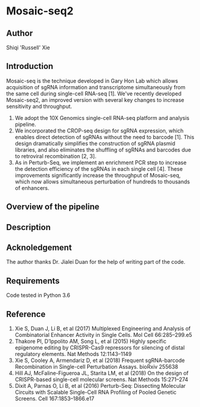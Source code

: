 # Mosaic-seq2

## Author
Shiqi 'Russell' Xie

## Introduction
Mosaic-seq is the technique developed in Gary Hon Lab which allows acquisition of sgRNA information and transcriptome simultaneously from the same cell during single-cell RNA-seq [1]. We've recently developed Mosaic-seq2, an improved version with several key changes to increase sensitivity and throughput.
1. We adopt the 10X Genomics single-cell RNA-seq platform and analysis pipeline.
2. We incorporated the CROP-seq design for sgRNA expression, which enables direct detection of sgRNAs without the need to barcode [1]. This design dramatically simplifies the construction of sgRNA plasmid libraries, and also eliminates the shuffling of sgRNAs and barcodes due to retroviral recombination [2, 3]. 
3. As in Perturb-Seq, we implement an enrichment PCR step to increase the detection efficiency of the sgRNAs in each single cell [4]. These improvements significantly increase the throughput of Mosaic-seq, which now allows simultaneous perturbation of hundreds to thousands of enhancers.

## Overview of the pipeline

## Description

## Acknoledgement
The author thanks Dr. Jialei Duan for the help of writing part of the code.

## Requirements
Code tested in Python 3.6

## Reference
1. 	Xie S, Duan J, Li B, et al (2017) Multiplexed Engineering and Analysis of Combinatorial Enhancer Activity in Single Cells. Mol Cell 66:285–299.e5
2. 	Thakore PI, D’Ippolito AM, Song L, et al (2015) Highly specific epigenome editing by CRISPR-Cas9 repressors for silencing of distal regulatory elements. Nat Methods 12:1143–1149
3. 	Xie S, Cooley A, Armendariz D, et al (2018) Frequent sgRNA-barcode Recombination in Single-cell Perturbation Assays. bioRxiv 255638
4. 	Hill AJ, McFaline-Figueroa JL, Starita LM, et al (2018) On the design of CRISPR-based single-cell molecular screens. Nat Methods 15:271–274
5. 	Dixit A, Parnas O, Li B, et al (2016) Perturb-Seq: Dissecting Molecular Circuits with Scalable Single-Cell RNA Profiling of Pooled Genetic Screens. Cell 167:1853–1866.e17
